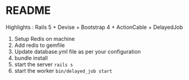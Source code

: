 # README

Highlights : Rails 5 + Devise + Bootstrap 4 + ActionCable + DelayedJob

1. Setup Redis on machine
2. Add redis to gemfile
3. Update database.yml file as per your configuration
4. bundle install
5. start the server `rails s`
6. start the worker `bin/delayed_job start`
